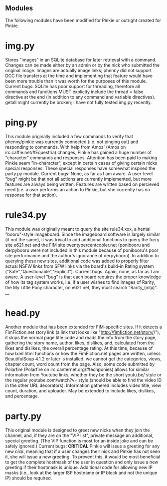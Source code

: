 Modules
-------

The following modules have been modified for Pinkie or outright created for Pinkie. 

img.py
======

Stores "images" in an SQLite database for later retrieval with a command. Changes can be made either by an admin or by the nick who submitted the original image.
Images are actually image links; phenny did not support DCC file transfers at the time and implementing that feature would have been more trouble than it was worth for the purposes of this module. 
Current bugs: SQLite has poor support for threading, therefore all commands and functions MUST explicity include the thread = false directive at the end (in addition to any command and variable directives).
getall might currently be broken; I have not fully tested img.py recently. 

ping.py
=======

This module originally included a few commands to verify that phenny/pinkie was currently connected (i.e. not pinging out) and responding to commands. 
With help from Amos' (Amos on irc.caffie.net/#Equestria) changes, Pinkie has gained a huge number of "character" commands and responses. Attention has been paid to making Pinkie seem "in-character", except in certain cases of giving certain nicks special responses. These special responses have somewhat inspired the party.py module.
Current bugs: None, as far as I am aware. A user-level "bug" might be that not all actions are currently implemented, but more features are always being written. Features are written based on percieved need (i.e. a user performs an action to Pinkie, but she currently has no response for that action).

rule34.py
=========

This module was originally meant to query the site rule34.xxx, a hentai "booru"-style imageboard. Since the imageboard software is largely similar (if not the same), it was trivial to add additional functions to query the furry site e621.net and the FiM site twentypercentcooler.net (ponibooru and derpybooru were not included in this module because of ponibooru's poor site performance and the author's ignorance of derpybooru).
In addition to querying these new sites, additional code was added to properly filter actual NSFW links from SFW links via the board's build-in Rating system ("Safe","Questionable","Explicit"). 
Current bugs: Again, none, as far as I am aware. A user-level "bug" is that each board requires the proper knowledge of how its tag system works, i.e. if a user wishes to find images of Rarity, the My Little Pony character, on e621.net, they must search "Rarity_(mlp)". __

head.py
=======

Another module that has been extended for FiM-specific sites. If it detects a FimFiction.net story link (a link that looks like "http://fimfiction.net/story/<story-id>/<story-name>"), it skips the normal page title code and reads the info from the story page, gathering the story name, author, likes, dislikes, and, calculated from the likes and dislikes, the overall percentage rating.
At this time, because of how lxml.html functions or how the FimFiction.net pages are written, unless BeautifulSoup 4.1.2 or later is installed, we cannot get the categories, views, chapter count, word count from the page. 
Also, some code submitted by Polarfire (Polarfire on irc.canternet.org/#techponies) allows for similar information from Youtube links, whether they be the short youtu.be/<vid> style or the regular youtube.com/watch?v=<vid> style (should be able to find the video ID in the other URL decorators).
Information gathered includes video title, view count, duration, and uploader. May be extended to include likes, dislikes, and percentage.

party.py
========

This original module is designed to greet new nicks when they join the channel, and, if they are on the "VIP list", private message an additional, special greeting. (The VIP function is most for an inside joke and can be safely ignored.)
Current bugs: **CRITICAL** Pinkie will issue a greeting for any new _nick_, meaning that if a user changes their nick and Pinkie has not seen it, she will issue a new greeting. To prevent this, it would be most beneficial to get the complete hostmask of the user in question and only issue a new greeting if their hostmask is unique. Additional code for allowing new IP masks (i.e., look at the larger ISP hostname or IP block and not the unique IP) should be required.
